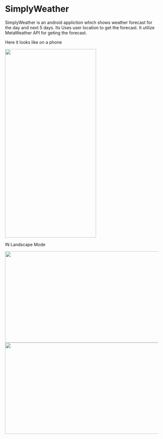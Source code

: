 # SimplyWeather

SimplyWeather is an android appliction which shows weather forecast for the day and next 5 days.
Its Uses user location to get the forecast.
It utilize  MetaWeather API for geting the forecast.

Here it looks like on a phone

<img src="https://user-images.githubusercontent.com/55966083/114659279-ed0e8780-9cb8-11eb-9ae2-79babf4b8ebd.jpg" width="300" height="620">

IN Landscape Mode

<img src="https://user-images.githubusercontent.com/55966083/114659276-eb44c400-9cb8-11eb-9e5d-4a1d624eed26.jpg" width="620" height="300">
<img src="https://user-images.githubusercontent.com/55966083/114659277-ebdd5a80-9cb8-11eb-828b-fdefac60eb5e.jpg" width="620" height="300">




